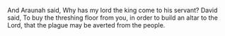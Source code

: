 And Araunah said, Why has my lord the king come to his servant? David said, To buy the threshing floor from you, in order to build an altar to the Lord, that the plague may be averted from the people.
